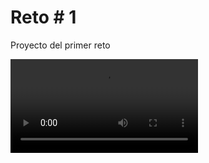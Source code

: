 # Reto # 1

Proyecto del primer reto




<video>
  <source src="https://github.com/oportilla/Reto1Ciclo4Grupo3-2290/blob/main/DemoAplicacion.mp4" type="video/mp4">
  
</video>

